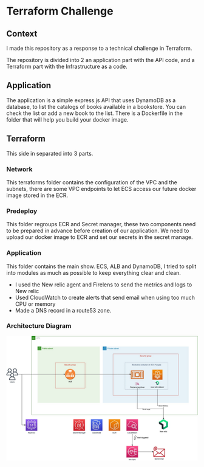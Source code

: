 # Terraform Challenge

## Context
I made this repository as a response to a technical challenge in Terraform. 

The repository is divided into 2 an application part with the API code, and a Terraform part with the Infrastructure as a code.

## Application
The application is a simple express.js API that uses DynamoDB as a database, to list the catalogs of books available in a bookstore. You can check the list or add a new book to the list. 
There is a Dockerfile in the folder that will help you build your docker image.
## Terraform
This side in separated into 3 parts.
### Network
This terraforms folder contains the configuration of the VPC and the subnets, there are some VPC endpoints to let ECS access our future docker image stored in the ECR.
### Predeploy
This folder regroups ECR and Secret manager, these two components need to be prepared in advance before creation of our application. We need to upload our docker image to ECR and set our secrets in the secret manage.
### Application
This folder contains the main show. ECS, ALB and DynamoDB, I tried to split into modules as much as possible to keep everything clear and clean.

- I used the New relic agent and Firelens to send the metrics and logs to New relic
- Used CloudWatch to create alerts that send email when using too much CPU or memory
- Made a DNS record in a route53 zone.

### Architecture Diagram

![](challenge.jpg)
